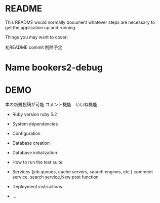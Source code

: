 # README

This README would normally document whatever steps are necessary to get the
application up and running.

Things you may want to cover:

初README commit
削除予定

# Name bookers2-debug

# DEMO
本の新規投稿が可能
コメント機能　いいね機能

* Ruby version
ruby 5.2
* System dependencies

* Configuration

* Database creation

* Database initialization

* How to run the test suite

* Services (job queues, cache servers, search engines, etc.)
  comment service, search service,New post function
* Deployment instructions

* ...
